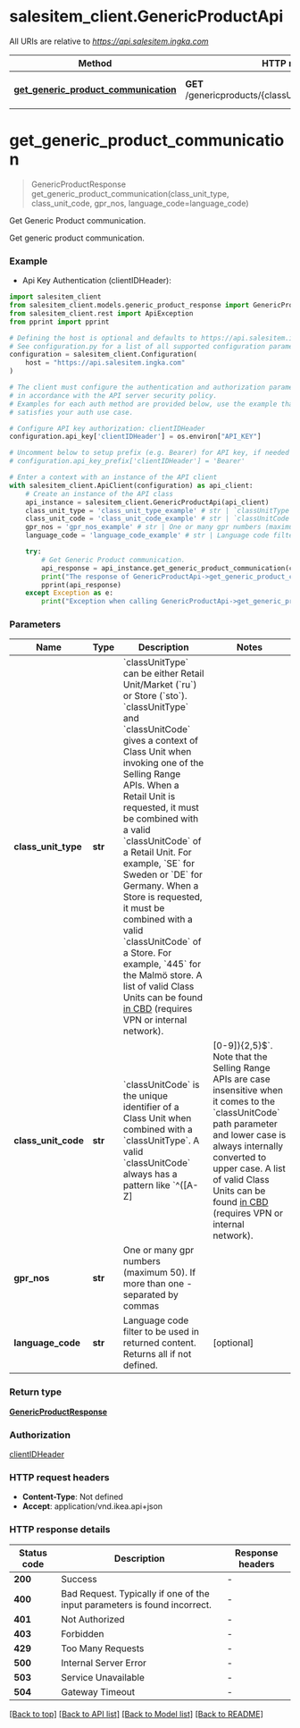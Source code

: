 # salesitem_client.GenericProductApi

All URIs are relative to *https://api.salesitem.ingka.com*

Method | HTTP request | Description
------------- | ------------- | -------------
[**get_generic_product_communication**](GenericProductApi.md#get_generic_product_communication) | **GET** /genericproducts/{classUnitType}/{classUnitCode} | Get Generic Product communication.


# **get_generic_product_communication**
> GenericProductResponse get_generic_product_communication(class_unit_type, class_unit_code, gpr_nos, language_code=language_code)

Get Generic Product communication.

Get generic product communication.

### Example

* Api Key Authentication (clientIDHeader):

```python
import salesitem_client
from salesitem_client.models.generic_product_response import GenericProductResponse
from salesitem_client.rest import ApiException
from pprint import pprint

# Defining the host is optional and defaults to https://api.salesitem.ingka.com
# See configuration.py for a list of all supported configuration parameters.
configuration = salesitem_client.Configuration(
    host = "https://api.salesitem.ingka.com"
)

# The client must configure the authentication and authorization parameters
# in accordance with the API server security policy.
# Examples for each auth method are provided below, use the example that
# satisfies your auth use case.

# Configure API key authorization: clientIDHeader
configuration.api_key['clientIDHeader'] = os.environ["API_KEY"]

# Uncomment below to setup prefix (e.g. Bearer) for API key, if needed
# configuration.api_key_prefix['clientIDHeader'] = 'Bearer'

# Enter a context with an instance of the API client
with salesitem_client.ApiClient(configuration) as api_client:
    # Create an instance of the API class
    api_instance = salesitem_client.GenericProductApi(api_client)
    class_unit_type = 'class_unit_type_example' # str | `classUnitType` can be either Retail Unit/Market (`ru`) or Store (`sto`). `classUnitType` and `classUnitCode` gives a context of Class Unit when invoking one of the Selling Range APIs.  When a Retail Unit is requested, it must be combined with a valid `classUnitCode` of a Retail Unit. For example, `SE` for Sweden or `DE` for Germany.  When a Store is requested, it must be combined with a valid `classUnitCode` of a Store. For example, `445` for the Malmö store.  A list of valid Class Units can be found [in CBD](https://iwww.cbdview.ikea.com/) (requires VPN or internal network). 
    class_unit_code = 'class_unit_code_example' # str | `classUnitCode` is the unique identifier of a Class Unit when combined with a `classUnitType`.  A valid `classUnitCode` always has a pattern like `^([A-Z]|[0-9]){2,5}$`. Note that the Selling Range APIs are case insensitive when it comes to the `classUnitCode` path parameter and lower case is always internally converted to upper case.  A list of valid Class Units can be found [in CBD](https://iwww.cbdview.ikea.com/) (requires VPN or internal network). 
    gpr_nos = 'gpr_nos_example' # str | One or many gpr numbers (maximum 50). If more than one - separated by commas
    language_code = 'language_code_example' # str | Language code filter to be used in returned content. Returns all if not defined. (optional)

    try:
        # Get Generic Product communication.
        api_response = api_instance.get_generic_product_communication(class_unit_type, class_unit_code, gpr_nos, language_code=language_code)
        print("The response of GenericProductApi->get_generic_product_communication:\n")
        pprint(api_response)
    except Exception as e:
        print("Exception when calling GenericProductApi->get_generic_product_communication: %s\n" % e)
```



### Parameters


Name | Type | Description  | Notes
------------- | ------------- | ------------- | -------------
 **class_unit_type** | **str**| &#x60;classUnitType&#x60; can be either Retail Unit/Market (&#x60;ru&#x60;) or Store (&#x60;sto&#x60;). &#x60;classUnitType&#x60; and &#x60;classUnitCode&#x60; gives a context of Class Unit when invoking one of the Selling Range APIs.  When a Retail Unit is requested, it must be combined with a valid &#x60;classUnitCode&#x60; of a Retail Unit. For example, &#x60;SE&#x60; for Sweden or &#x60;DE&#x60; for Germany.  When a Store is requested, it must be combined with a valid &#x60;classUnitCode&#x60; of a Store. For example, &#x60;445&#x60; for the Malmö store.  A list of valid Class Units can be found [in CBD](https://iwww.cbdview.ikea.com/) (requires VPN or internal network).  | 
 **class_unit_code** | **str**| &#x60;classUnitCode&#x60; is the unique identifier of a Class Unit when combined with a &#x60;classUnitType&#x60;.  A valid &#x60;classUnitCode&#x60; always has a pattern like &#x60;^([A-Z]|[0-9]){2,5}$&#x60;. Note that the Selling Range APIs are case insensitive when it comes to the &#x60;classUnitCode&#x60; path parameter and lower case is always internally converted to upper case.  A list of valid Class Units can be found [in CBD](https://iwww.cbdview.ikea.com/) (requires VPN or internal network).  | 
 **gpr_nos** | **str**| One or many gpr numbers (maximum 50). If more than one - separated by commas | 
 **language_code** | **str**| Language code filter to be used in returned content. Returns all if not defined. | [optional] 

### Return type

[**GenericProductResponse**](GenericProductResponse.md)

### Authorization

[clientIDHeader](../README.md#clientIDHeader)

### HTTP request headers

 - **Content-Type**: Not defined
 - **Accept**: application/vnd.ikea.api+json

### HTTP response details

| Status code | Description | Response headers |
|-------------|-------------|------------------|
**200** | Success |  -  |
**400** | Bad Request. Typically if one of the input parameters is found incorrect. |  -  |
**401** | Not Authorized |  -  |
**403** | Forbidden |  -  |
**429** | Too Many Requests |  -  |
**500** | Internal Server Error |  -  |
**503** | Service Unavailable |  -  |
**504** | Gateway Timeout |  -  |

[[Back to top]](#) [[Back to API list]](../README.md#documentation-for-api-endpoints) [[Back to Model list]](../README.md#documentation-for-models) [[Back to README]](../README.md)

